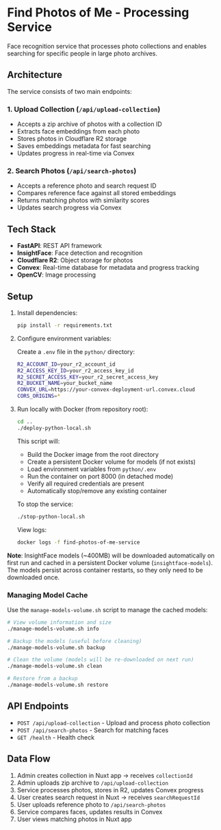 # Find Photos of Me - Processing Service

Face recognition service that processes photo collections and enables searching for specific people in large photo archives.

## Architecture

The service consists of two main endpoints:

### 1. Upload Collection (`/api/upload-collection`)

- Accepts a zip archive of photos with a collection ID
- Extracts face embeddings from each photo
- Stores photos in Cloudflare R2 storage
- Saves embeddings metadata for fast searching
- Updates progress in real-time via Convex

### 2. Search Photos (`/api/search-photos`)

- Accepts a reference photo and search request ID
- Compares reference face against all stored embeddings
- Returns matching photos with similarity scores
- Updates search progress via Convex

## Tech Stack

- **FastAPI**: REST API framework
- **InsightFace**: Face detection and recognition
- **Cloudflare R2**: Object storage for photos
- **Convex**: Real-time database for metadata and progress tracking
- **OpenCV**: Image processing

## Setup

1. Install dependencies:

   ```bash
   pip install -r requirements.txt
   ```

2. Configure environment variables:

   Create a `.env` file in the `python/` directory:

   ```bash
   R2_ACCOUNT_ID=your_r2_account_id
   R2_ACCESS_KEY_ID=your_r2_access_key_id
   R2_SECRET_ACCESS_KEY=your_r2_secret_access_key
   R2_BUCKET_NAME=your_bucket_name
   CONVEX_URL=https://your-convex-deployment-url.convex.cloud
   CORS_ORIGINS=*
   ```

3. Run locally with Docker (from repository root):

   ```bash
   cd ..
   ./deploy-python-local.sh
   ```

   This script will:
   - Build the Docker image from the root directory
   - Create a persistent Docker volume for models (if not exists)
   - Load environment variables from `python/.env`
   - Run the container on port 8000 (in detached mode)
   - Verify all required credentials are present
   - Automatically stop/remove any existing container

   To stop the service:

   ```bash
   ./stop-python-local.sh
   ```

   View logs:

   ```bash
   docker logs -f find-photos-of-me-service
   ```

**Note**: InsightFace models (~400MB) will be downloaded automatically on first run and cached in a persistent Docker volume (`insightface-models`). The models persist across container restarts, so they only need to be downloaded once.

### Managing Model Cache

Use the `manage-models-volume.sh` script to manage the cached models:

```bash
# View volume information and size
./manage-models-volume.sh info

# Backup the models (useful before cleaning)
./manage-models-volume.sh backup

# Clean the volume (models will be re-downloaded on next run)
./manage-models-volume.sh clean

# Restore from a backup
./manage-models-volume.sh restore
```

## API Endpoints

- `POST /api/upload-collection` - Upload and process photo collection
- `POST /api/search-photos` - Search for matching faces
- `GET /health` - Health check

## Data Flow

1. Admin creates collection in Nuxt app → receives `collectionId`
2. Admin uploads zip archive to `/api/upload-collection`
3. Service processes photos, stores in R2, updates Convex progress
4. User creates search request in Nuxt → receives `searchRequestId`
5. User uploads reference photo to `/api/search-photos`
6. Service compares faces, updates results in Convex
7. User views matching photos in Nuxt app
